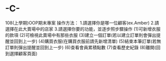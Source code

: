 # -C-
108(上學期)OOP期末專案
操作方法：
1.請選擇你是哪一位顧客(ex.Amber)
2.請選擇在此大賣場中的店家
3.請選擇你要的功能，並逐步照步驟操作
  (1)可新增衣服的款項
  (2)可檢視此賣場中有那些衣服
  (3)建立一個訂單(若以建立訂單則會彈出提醒並回到上一步)
  (4)購買衣服(在購買衣服前請先新增清單)
  (5)結束本筆訂單(若無訂單則彈出提醒並回到上一步)
  (6)查看會員累積點數
  (7)查看歷史紀錄
  (8)離開(回到選擇顧客頁面)
